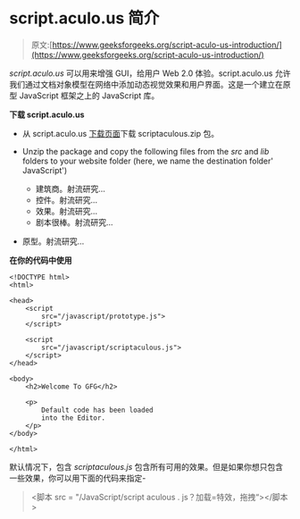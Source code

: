 # script.aculo.us 简介

> 原文:[https://www.geeksforgeeks.org/script-aculo-us-introduction/](https://www.geeksforgeeks.org/script-aculo-us-introduction/)

*script.aculo.us* 可以用来增强 GUI，给用户 Web 2.0 体验。script.aculo.us 允许我们通过文档对象模型在网络中添加动态视觉效果和用户界面。这是一个建立在原型 JavaScript 框架之上的 JavaScript 库。

**下载 script.aculo.us**

*   从 script.aculo.us [下载页面](http://script.aculo.us/downloads)下载 scriptaculous.zip 包。
*   Unzip the package and copy the following files from the *src* and *lib* folders to your website folder (here, we name the destination folder' JavaScript')
    *   建筑商。射流研究…
    *   控件。射流研究…
    *   效果。射流研究…
    *   剧本很棒。射流研究…

*   原型。射流研究…

**在你的代码中使用**

```
<!DOCTYPE html>
<html>

<head>
    <script 
        src="/javascript/prototype.js">
    </script>

    <script 
        src="/javascript/scriptaculous.js">
    </script>
</head>

<body>
    <h2>Welcome To GFG</h2>

    <p>
        Default code has been loaded 
        into the Editor.
    </p>
</body>

</html>
```

默认情况下，包含 *scriptaculous.js* 包含所有可用的效果。但是如果你想只包含一些效果，你可以用下面的代码来指定-

> <脚本 src = "/JavaScript/script aculous . js？加载=特效，拖拽“></脚本>